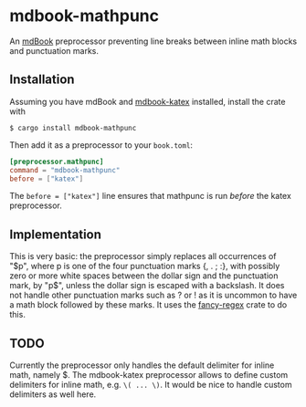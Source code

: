 # mdbook-mathpunc

An [mdBook](https://github.com/rust-lang/mdBook) preprocessor preventing line breaks between inline math blocks and punctuation marks.

## Installation

Assuming you have mdBook and [mdbook-katex](https://github.com/lzanini/mdbook-katex) installed, install the crate with

```console
$ cargo install mdbook-mathpunc
```

Then add it as a preprocessor to your `book.toml`:

```toml
[preprocessor.mathpunc]
command = "mdbook-mathpunc"
before = ["katex"]
```

The `before = ["katex"]` line ensures that mathpunc is run *before* the katex preprocessor.

## Implementation

This is very basic: the preprocessor simply replaces all occurrences of "\$p", where p is one of the four punctuation marks {, . ; :}, with possibly zero or more white spaces between the dollar sign and the punctuation mark, by "p$", unless the dollar sign is escaped with a backslash.
It does not handle other punctuation marks such as ? or ! as it is uncommon to have a math block followed by these marks.
It uses the [fancy-regex](https://github.com/fancy-regex/fancy-regex) crate to do this.

## TODO

Currently the preprocessor only handles the default delimiter for inline math, namely $. The mdbook-katex preprocessor allows to define custom delimiters for inline math, e.g. `\( ... \)`. It would be nice to handle custom delimiters as well here.